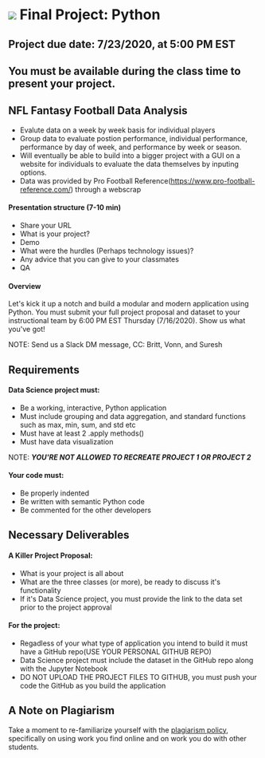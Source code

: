 # ![](https://ga-dash.s3.amazonaws.com/production/assets/logo-9f88ae6c9c3871690e33280fcf557f33.png) Final Project: Python

## Project due date: 7/23/2020, at 5:00 PM EST
## You must be available during the class time to present your project.

## NFL Fantasy Football Data Analysis
- Evalute data on a week by week basis for individual players
- Group data to evaluate postion performance, individual performance, performance by day of week, and performance by week or season.
- Will eventually be able to build into a bigger project with a GUI on a website for individuals to evaluate the data themselves by inputing options. 
- Data was provided by Pro Football Reference(https://www.pro-football-reference.com/) through a webscrap

#### Presentation structure (7-10 min)
- Share your URL
- What is your project?
- Demo
- What were the hurdles (Perhaps technology issues)? 
- Any advice that you can give to your classmates
- QA

#### Overview
Let's kick it up a notch and build a modular and modern application using Python.
You must submit your full project proposal and dataset to your instructional team by 6:00 PM EST Thursday (7/16/2020).
Show us what you've got!

NOTE: Send us a Slack DM message, CC: Britt, Vonn, and Suresh

## Requirements

#### Data Science project must:
- Be a working, interactive, Python application
- Must include grouping and data aggregation, and standard functions such as max, min, sum, and std etc
- Must have at least 2 .apply methods()
- Must have data visualization 

NOTE: ***YOU'RE NOT ALLOWED TO RECREATE PROJECT 1 OR PROJECT 2***

#### Your code must:
- Be properly indented  
- Be written with semantic Python code  
- Be commented for the other developers    

## Necessary Deliverables

#### A Killer Project Proposal:
- What is your project is all about
- What are the three classes (or more), be ready to discuss it's functionality
- If it's Data Science project, you must provide the link to the data set prior to the project approval

#### For the project:
- Regadless of your what type of application you intend to build it must have a GitHub repo(USE YOUR PERSONAL GITHUB REPO)
- Data Science project must include the dataset in the GitHub repo along with the Jupyter Notebook
- DO NOT UPLOAD THE PROJECT FILES TO GITHUB, you must push your code the GitHub as you build the application

## A Note on Plagiarism
Take a moment to re-familiarize yourself with the [plagiarism policy](https://git.generalassemb.ly/PYTH-5-19/final-project/blob/master/Plagiarism.MD), specifically on using work you find online and on work you do with other students.
